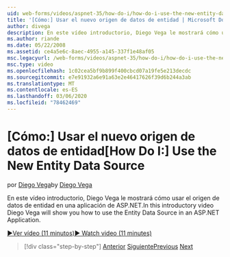 ```yaml
---
uid: web-forms/videos/aspnet-35/how-do-i/how-do-i-use-the-new-entity-data-source
title: '[Cómo:] Usar el nuevo origen de datos de entidad | Microsoft Docs'
author: divega
description: En este vídeo introductorio, Diego Vega le mostrará cómo usar el origen de datos de entidad en una aplicación de ASP.NET.
ms.author: riande
ms.date: 05/22/2008
ms.assetid: ce4a5e6c-8aec-4955-a145-337f1e48af05
msc.legacyurl: /web-forms/videos/aspnet-35/how-do-i/how-do-i-use-the-new-entity-data-source
msc.type: video
ms.openlocfilehash: 1c02cea5bf9b899f400cbcd07a19fe5e213decdc
ms.sourcegitcommit: e7e91932a6e91a63e2e46417626f39d6b244a3ab
ms.translationtype: MT
ms.contentlocale: es-ES
ms.lasthandoff: 03/06/2020
ms.locfileid: "78462469"
---
```

# <a name="how-do-i-use-the-new-entity-data-source"></a><span data-ttu-id="42bf9-103">[Cómo:] Usar el nuevo origen de datos de entidad</span><span class="sxs-lookup"><span data-stu-id="42bf9-103">[How Do I:] Use the New Entity Data Source</span></span>

<span data-ttu-id="42bf9-104">por [Diego Vega](https://github.com/divega)</span><span class="sxs-lookup"><span data-stu-id="42bf9-104">by [Diego Vega](https://github.com/divega)</span></span>

<span data-ttu-id="42bf9-105">En este vídeo introductorio, Diego Vega le mostrará cómo usar el origen de datos de entidad en una aplicación de ASP.NET.</span><span class="sxs-lookup"><span data-stu-id="42bf9-105">In this introductory video Diego Vega will show you how to use the Entity Data Source in an ASP.NET Application.</span></span>

[<span data-ttu-id="42bf9-106">&#9654;Ver vídeo (11 minutos)</span><span class="sxs-lookup"><span data-stu-id="42bf9-106">&#9654; Watch video (11 minutes)</span></span>](https://channel9.msdn.com/Blogs/ASP-NET-Site-Videos/how-do-i-use-the-new-entity-data-source)

> [!div class="step-by-step"]
> <span data-ttu-id="42bf9-107">[Anterior](how-do-i-get-started-with-the-entity-framework.md)
> [Siguiente](how-do-i-serialize-a-graph-with-the-entity-framework.md)</span><span class="sxs-lookup"><span data-stu-id="42bf9-107">[Previous](how-do-i-get-started-with-the-entity-framework.md)
[Next](how-do-i-serialize-a-graph-with-the-entity-framework.md)</span></span>

